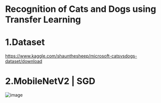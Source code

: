 # Recognition of Cats and Dogs using Transfer Learning

# 1.Dataset
https://www.kaggle.com/shaunthesheep/microsoft-catsvsdogs-dataset/download

# 2.MobileNetV2 | SGD
![image](https://user-images.githubusercontent.com/31372586/126049295-dce4a673-9ec6-45a1-ae71-b11281fdb1b8.png)
